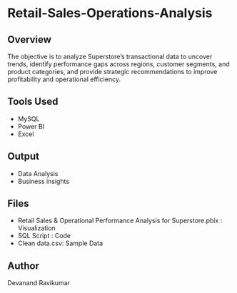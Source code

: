 # Retail-Sales-Operations-Analysis

## Overview
The objective is to analyze Superstore’s transactional data to uncover trends, identify performance gaps across regions, customer segments, and product categories, and provide strategic recommendations to improve profitability and operational efficiency.

## Tools Used
- MySQL
- Power BI
- Excel

## Output
- Data Analysis
- Business insights

## Files
- Retail Sales & Operational Performance Analysis for Superstore.pbix : Visualization
- SQL Script : Code
- Clean data.csv: Sample Data

## Author
Devanand Ravikumar
